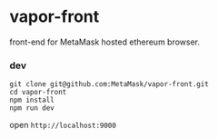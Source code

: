 # vapor-front

front-end for MetaMask hosted ethereum browser.

### dev
```
git clone git@github.com:MetaMask/vapor-front.git
cd vapor-front
npm install
npm run dev
```

open `http://localhost:9000`